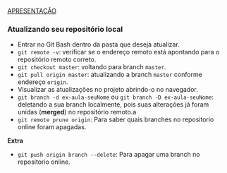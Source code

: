[APRESENTAÇÃO](https://docs.google.com/presentation/d/1Y8rcYsun6wVgdN_LlLWPT9qYoICedPWb_hEP82XvWbk/edit?usp=sharing)

### Atualizando seu repositório local
- Entrar no Git Bash dentro da pasta que deseja atualizar.
- `git remote -v`: verificar se o endereço remoto está apontando para o repositório remoto correto.
- `git checkout master`: voltando para branch `master`.
- `git pull origin master`: atualizando a branch `master` conforme endereço `origin`.
- Visualizar as atualizações no projeto abrindo-o no navegador.
- `git branch -d ex-aula-seuNome` ou `git branch -D ex-aula-seuNome`: deletando a sua branch localmente, pois suas alterações já foram unidas (**merged**) no repositório remoto.a
- `git remote prune origin`: Para saber quais branches no repositorio online foram apagadas.

**Extra**
- `git push origin branch --delete`: Para apagar uma branch no repositorio online.